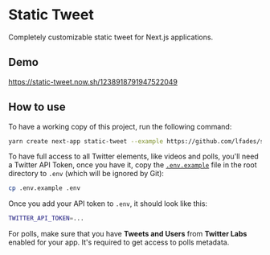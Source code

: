 # Static Tweet

Completely customizable static tweet for Next.js applications.

## Demo

https://static-tweet.now.sh/1238918791947522049

## How to use

To have a working copy of this project, run the following command:

```bash
yarn create next-app static-tweet --example https://github.com/lfades/static-tweet/tree/master
```

To have full access to all Twitter elements, like videos and polls, you'll need a Twitter API Token, once you have it, copy the [`.env.example`](.env.example) file in the root directory to `.env` (which will be ignored by Git):

```bash
cp .env.example .env
```

Once you add your API token to `.env`, it should look like this:

```bash
TWITTER_API_TOKEN=...
```

For polls, make sure that you have **Tweets and Users** from **Twitter Labs** enabled for your app. It's required to get access to polls metadata.
